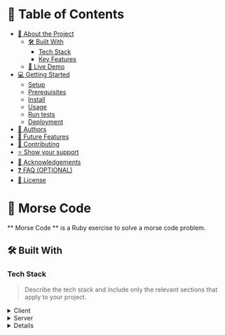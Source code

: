 <!-- TABLE OF CONTENTS -->
# :green_book: Table of Contents
- [:book: About the Project](#about-project)
  - [:hammer_and_wrench: Built With](#built-with)
    - [Tech Stack](#tech-stack)
    - [Key Features](#key-features)
  - [:rocket: Live Demo](#live-demo)
- [:computer: Getting Started](#getting-started)
  - [Setup](#setup)
  - [Prerequisites](#prerequisites)
  - [Install](#install)
  - [Usage](#usage)
  - [Run tests](#run-tests)
  - [Deployment](#triangular_flag_on_post-deployment)
- [:busts_in_silhouette: Authors](#authors)
- [:telescope: Future Features](#future-features)
- [:handshake: Contributing](#contributing)
- [:star:️ Show your support](#support)
- [:pray: Acknowledgements](#acknowledgements)
- [:question: FAQ (OPTIONAL)](#faq)
- [:memo: License](#license)
<!-- PROJECT DESCRIPTION -->
# :book: Morse Code <a name="about-project"></a>
** Morse Code ** is a Ruby exercise to solve a morse code problem.
## :hammer_and_wrench: Built With <a name="built-with"></a>
### Tech Stack <a name="tech-stack"></a>
> Describe the tech stack and include only the relevant sections that apply to your project.
<details>
  <summary>Client</summary>
  <ul>
    <li><a href="https://reactjs.org/">React.js</a></li>
  </ul>
</details>
<details>
  <summary>Server</summary>
</details>
<details>
<!-- GETTING STARTED -->
## :computer: Getting Started <a name="getting-started"></a>
> Describe how a new developer could make use of your project.
To get a local copy up and running, follow these steps.
### Prerequisites
In order to run this project you need:
<!--
Example command:
```sh
 gem install rails
```
 -->
### Setup
Clone this repository to your desired folder:
<!--
Example commands:
```sh
  cd my-folder
  git clone git@github.com:myaccount/my-project.git
```
--->
### Install
Install this project with:
<!--
Example command:
```sh
  cd my-project
  gem install
```
--->
### Usage
To run the project, execute the following command:
<!--
Example command:
```sh
  rails server
```
--->
### Run tests
To run tests, run the following command:
<!--
Example command:
```sh
  bin/rails test test/models/article_test.rb
```
--->
### Deployment
You can deploy this project using:
<!--
Example:
```sh
```
 -->
<p align="right">(<a href="#readme-top">back to top</a>)</p>
<!-- AUTHORS -->
## :busts_in_silhouette: Authors <a name="authors"></a>
> Mention all of the collaborators of this project.
:bust_in_silhouette: **Author1**
- GitHub: [@githubhandle](https://github.com/githubhandle)
- Twitter: [@twitterhandle](https://twitter.com/twitterhandle)
- LinkedIn: [LinkedIn](https://linkedin.com/in/linkedinhandle)
:bust_in_silhouette: **Author2**
- GitHub: [@githubhandle](https://github.com/githubhandle)
- Twitter: [@twitterhandle](https://twitter.com/twitterhandle)
- LinkedIn: [LinkedIn](https://linkedin.com/in/linkedinhandle)
<p align="right">(<a href="#readme-top">back to top</a>)</p>
<!-- FUTURE FEATURES -->
## :telescope: Future Features <a name="future-features"></a>
> Describe 1 - 3 features you will add to the project.
- [ ] **[new_feature_1]**
- [ ] **[new_feature_2]**
- [ ] **[new_feature_3]**
<p align="right">(<a href="#readme-top">back to top</a>)</p>
<!-- CONTRIBUTING -->
## :handshake: Contributing <a name="contributing"></a>
Contributions, issues, and feature requests are welcome!
Feel free to check the [issues page](../../issues/).
<p align="right">(<a href="#readme-top">back to top</a>)</p>
<!-- SUPPORT -->
## :star:️ Show your support <a name="support"></a>
> Write a message to encourage readers to support your project
If you like this project...
<p align="right">(<a href="#readme-top">back to top</a>)</p>
<!-- ACKNOWLEDGEMENTS -->
## :pray: Acknowledgments <a name="acknowledgements"></a>
> Give credit to everyone who inspired your codebase.
I would like to thank...
<p align="right">(<a href="#readme-top">back to top</a>)</p>
<!-- FAQ (optional) -->
## :question: FAQ (OPTIONAL) <a name="faq"></a>
> Add at least 2 questions new developers would ask when they decide to use your project.
- **[Question_1]**
  - [Answer_1]
- **[Question_2]**
  - [Answer_2]
<p align="right">(<a href="#readme-top">back to top</a>)</p>
<!-- LICENSE -->
## :memo: License <a name="license"></a>
This project is [MIT](./license) licensed.
<p align="right">(<a href="#readme-top">back to top</a>)</p>